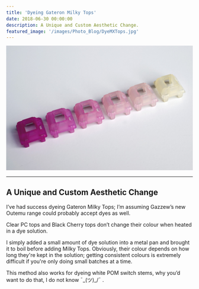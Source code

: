 ```yaml
---
title: 'Dyeing Gateron Milky Tops'
date: 2018-06-30 00:00:00
description: A Unique and Custom Aesthetic Change.
featured_image: '/images/Photo_Blog/DyeMXTops.jpg'
---
```


<div class="gallery2" data-columns="1">
	<img src="/images/Photo_Blog/DyeMXTops.jpg">
</div>

---

## A Unique and Custom Aesthetic Change 

I’ve had success dyeing Gateron Milky Tops; I’m assuming Gazzew’s new Outemu range could probably accept dyes as well. 

Clear PC tops and Black Cherry tops don’t change their colour when heated in a dye solution.  

I simply added a small amount of dye solution into a metal pan and brought it to boil before adding Milky Tops. Obviously, their colour depends on how long they're kept in the solution; getting consistent colours is extremely difficult if you're only doing small batches at a time.  

This method also works for dyeing white POM switch stems, why you’d want to do that, I do not know ¯\_(ツ)_/¯ . 
